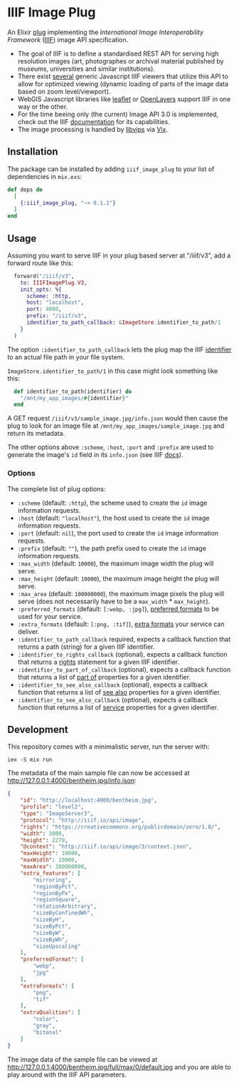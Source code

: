 # IIIF Image Plug

An Elixir [plug](https://hexdocs.pm/plug/readme.html) implementing the _International Image Interoperability Framework_ ([IIIF](https://iiif.io/)) image API specification. 

- The goal of IIIF is to define a standardised REST API for serving high resolution images (art, photographes or archival material published by museums, universities and similar institutions).
- There exist [several](https://iiif.io/get-started/iiif-viewers/) generic Javascript IIIF viewers that utilize this API to allow for optimized viewing (dynamic loading of parts of the image data based on zoom level/viewport).
- WebGIS Javascript libraries like [leaflet](https://github.com/mejackreed/Leaflet-IIIF) or [OpenLayers](https://openlayers.org/en/latest/examples/iiif.html) support IIIF in one way or the other.
- For the time beeing only (the current) Image API 3.0 is implemented, check out the IIIF [documentation](https://iiif.io/api/image/3.0/) for its capabilities.
- The image processing is handled by [libvips](https://www.libvips.org/) via [Vix](https://hex.pm/packages/vix).

## Installation 

The package can be installed
by adding `iiif_image_plug` to your list of dependencies in `mix.exs`:

```elixir
def deps do
  [
    {:iiif_image_plug, "~> 0.1.1"}
  ]
end
```

## Usage

Assuming you want to serve IIIF in your plug based server at "/iiif/v3", add a forward route like this: 

```elixir
  forward("/iiif/v3",
    to: IIIFImagePlug.V3,
    init_opts: %{
      scheme: :http,
      host: "localhost",
      port: 4000,
      prefix: "/iiif/v3",
      identifier_to_path_callback: &ImageStore.identifier_to_path/1
    }
  )
```

The option `:identifier_to_path_callback` lets the plug map the IIIF [identifier](https://iiif.io/api/image/3.0/#21-image-request-uri-syntax) to an actual file path in your file system. 

`ImageStore.identifier_to_path/1` in this case might look something like this:

```elixir
  def identifier_to_path(identifier) do
    "/mnt/my_app_images/#{identifier}"
  end
```

A GET request `/iiif/v3/sample_image.jpg/info.json` would then cause the plug to look for an image file at `/mnt/my_app_images/sample_image.jpg` and return its metadata.

The other options above `:scheme`, `:host`, `:port` and `:prefix` are used to generate the image's `id` field in its `info.json` (see IIIF [docs](https://iiif.io/api/image/3.0/#51-image-information-request)).

### Options

The complete list of plug options:

- `:scheme` (default: `:http`), the scheme used to create the `id` image information requests.
- `:host` (default: `"localhost"`), the host used to create the `id` image information requests.
- `:port` (default: `nil`), the port used to create the `id` image information requests.
- `:prefix` (default: `""`), the path prefix used to create the `id` image information requests.
- `:max_width` (default: `10000`), the maximum image width the plug will serve.
- `:max_height` (default: `10000`), the maximum image height the plug will serve.
- `:max_area` (default: `100000000`), the maximum image pixels the plug will serve (does not necessarily have to be a `max_width` * `max_height`).
- `:preferred_formats` (default: `[:webp, :jpg]`), [preferred formats](https://iiif.io/api/image/3.0/#55-preferred-formats) to be used for your service.
- `:extra_formats` (default: `[:png, :tif]`), [extra formats](https://iiif.io/api/image/3.0/#57-extra-functionality) your service can deliver.
- `:identifier_to_path_callback` required, expects a callback function that returns a path (string) for a given IIIF identifier.
- `:identifier_to_rights_callback` (optional), expects a callback function that returns a [rights](https://iiif.io/api/image/3.0/#56-rights) statement for a given IIIF identifier.
- `:identifier_to_part_of_callback` (optional), expects a callback function that returns a list of [part of](https://iiif.io/api/image/3.0/#58-linking-properties) properties for a given identifier.
- `:identifier_to_see_also_callback` (optional), expects a callback function that returns a list of [see also](https://iiif.io/api/image/3.0/#58-linking-properties) properties for a given identifier.
- `:identifier_to_see_also_callback` (optional), expects a callback function that returns a list of [service](https://iiif.io/api/image/3.0/#58-linking-properties) properties for a given identifier.

## Development

This repository comes with a minimalistic server, run the server with:

```
iex -S mix run
```

The metadata of the main sample file can now be accessed at http://127.0.0.1:4000/bentheim.jpg/info.json:

```json
{
    "id": "http://localhost:4000/bentheim.jpg",
    "profile": "level2",
    "type": "ImageServer3",
    "protocol": "http://iiif.io/api/image",
    "rights": "https://creativecommons.org/publicdomain/zero/1.0/",
    "width": 3000,
    "height": 2279,
    "@context": "http://iiif.io/api/image/3/context.json",
    "maxHeight": 10000,
    "maxWidth": 10000,
    "maxArea": 100000000,
    "extra_features": [
        "mirroring",
        "regionByPct",
        "regionByPx",
        "regionSquare",
        "rotationArbitrary",
        "sizeByConfinedWh",
        "sizeByH",
        "sizeByPct",
        "sizeByW",
        "sizeByWh",
        "sizeUpscaling"
    ],
    "preferredFormat": [
        "webp",
        "jpg"
    ],
    "extraFormats": [
        "png",
        "tif"
    ],
    "extraQualities": [
        "color",
        "gray",
        "bitonal"
    ]
}
```

The image data of the sample file can be viewed at http://127.0.0.1:4000/bentheim.jpg/full/max/0/default.jpg and you are able to play around with the IIIF API parameters.